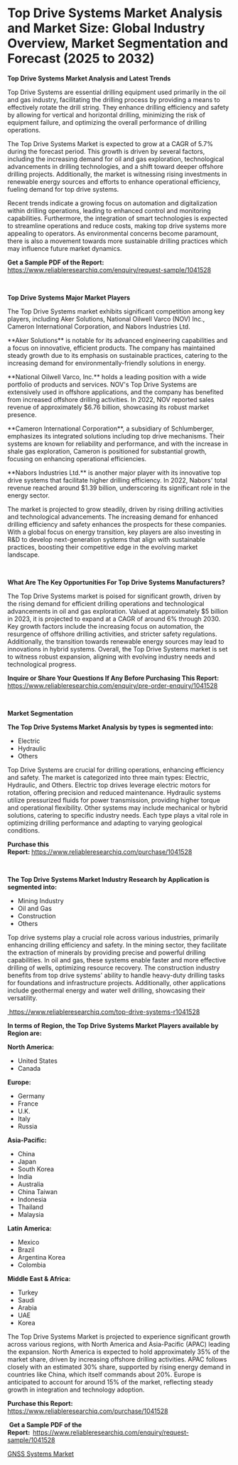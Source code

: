 <p><h1>Top Drive Systems Market Analysis and Market Size: Global Industry Overview, Market Segmentation and Forecast (2025 to 2032)</h1></p><p><strong>Top Drive Systems Market Analysis and Latest Trends</strong></p>
<p><p>Top Drive Systems are essential drilling equipment used primarily in the oil and gas industry, facilitating the drilling process by providing a means to effectively rotate the drill string. They enhance drilling efficiency and safety by allowing for vertical and horizontal drilling, minimizing the risk of equipment failure, and optimizing the overall performance of drilling operations.</p><p>The Top Drive Systems Market is expected to grow at a CAGR of 5.7% during the forecast period. This growth is driven by several factors, including the increasing demand for oil and gas exploration, technological advancements in drilling technologies, and a shift toward deeper offshore drilling projects. Additionally, the market is witnessing rising investments in renewable energy sources and efforts to enhance operational efficiency, fueling demand for top drive systems.</p><p>Recent trends indicate a growing focus on automation and digitalization within drilling operations, leading to enhanced control and monitoring capabilities. Furthermore, the integration of smart technologies is expected to streamline operations and reduce costs, making top drive systems more appealing to operators. As environmental concerns become paramount, there is also a movement towards more sustainable drilling practices which may influence future market dynamics.</p></p>
<p><strong>Get a Sample PDF of the Report:&nbsp;</strong> <a href="https://www.reliableresearchiq.com/enquiry/request-sample/1041528?utm_campaign=3202&utm_medium=2&utm_source=Github&utm_content=ia&utm_term=08042025&utm_id=top-drive-systems">https://www.reliableresearchiq.com/enquiry/request-sample/1041528</a></p>
<p>&nbsp;</p>
<p><strong>Top Drive Systems Major Market Players</strong></p>
<p><p>The Top Drive Systems market exhibits significant competition among key players, including Aker Solutions, National Oilwell Varco (NOV) Inc., Cameron International Corporation, and Nabors Industries Ltd. </p><p>**Aker Solutions** is notable for its advanced engineering capabilities and a focus on innovative, efficient products. The company has maintained steady growth due to its emphasis on sustainable practices, catering to the increasing demand for environmentally-friendly solutions in energy.</p><p>**National Oilwell Varco, Inc.** holds a leading position with a wide portfolio of products and services. NOV's Top Drive Systems are extensively used in offshore applications, and the company has benefited from increased offshore drilling activities. In 2022, NOV reported sales revenue of approximately $6.76 billion, showcasing its robust market presence.</p><p>**Cameron International Corporation**, a subsidiary of Schlumberger, emphasizes its integrated solutions including top drive mechanisms. Their systems are known for reliability and performance, and with the increase in shale gas exploration, Cameron is positioned for substantial growth, focusing on enhancing operational efficiencies.</p><p>**Nabors Industries Ltd.** is another major player with its innovative top drive systems that facilitate higher drilling efficiency. In 2022, Nabors' total revenue reached around $1.39 billion, underscoring its significant role in the energy sector.</p><p>The market is projected to grow steadily, driven by rising drilling activities and technological advancements. The increasing demand for enhanced drilling efficiency and safety enhances the prospects for these companies. With a global focus on energy transition, key players are also investing in R&D to develop next-generation systems that align with sustainable practices, boosting their competitive edge in the evolving market landscape.</p></p>
<p>&nbsp;</p>
<p><strong>What Are The Key Opportunities For Top Drive Systems Manufacturers?</strong></p>
<p><p>The Top Drive Systems market is poised for significant growth, driven by the rising demand for efficient drilling operations and technological advancements in oil and gas exploration. Valued at approximately $5 billion in 2023, it is projected to expand at a CAGR of around 6% through 2030. Key growth factors include the increasing focus on automation, the resurgence of offshore drilling activities, and stricter safety regulations. Additionally, the transition towards renewable energy sources may lead to innovations in hybrid systems. Overall, the Top Drive Systems market is set to witness robust expansion, aligning with evolving industry needs and technological progress.</p></p>
<p><strong>Inquire or Share Your Questions If Any Before Purchasing This Report:</strong> <a href="https://www.reliableresearchiq.com/enquiry/pre-order-enquiry/1041528?utm_campaign=3202&utm_medium=2&utm_source=Github&utm_content=ia&utm_term=08042025&utm_id=top-drive-systems">https://www.reliableresearchiq.com/enquiry/pre-order-enquiry/1041528</a></p>
<p>&nbsp;</p>
<p><strong>Market Segmentation</strong></p>
<p><strong>The Top Drive Systems Market Analysis by types is segmented into:</strong></p>
<p><ul><li>Electric</li><li>Hydraulic</li><li>Others</li></ul></p>
<p><p>Top Drive Systems are crucial for drilling operations, enhancing efficiency and safety. The market is categorized into three main types: Electric, Hydraulic, and Others. Electric top drives leverage electric motors for rotation, offering precision and reduced maintenance. Hydraulic systems utilize pressurized fluids for power transmission, providing higher torque and operational flexibility. Other systems may include mechanical or hybrid solutions, catering to specific industry needs. Each type plays a vital role in optimizing drilling performance and adapting to varying geological conditions.</p></p>
<p><strong>Purchase this Report:&nbsp;</strong><a href="https://www.reliableresearchiq.com/purchase/1041528?utm_campaign=3202&utm_medium=2&utm_source=Github&utm_content=ia&utm_term=08042025&utm_id=top-drive-systems">https://www.reliableresearchiq.com/purchase/1041528</a></p>
<p>&nbsp;</p>
<p><strong>The Top Drive Systems Market Industry Research by Application is segmented into:</strong></p>
<p><ul><li>Mining Industry</li><li>Oil and Gas</li><li>Construction</li><li>Others</li></ul></p>
<p><p>Top drive systems play a crucial role across various industries, primarily enhancing drilling efficiency and safety. In the mining sector, they facilitate the extraction of minerals by providing precise and powerful drilling capabilities. In oil and gas, these systems enable faster and more effective drilling of wells, optimizing resource recovery. The construction industry benefits from top drive systems' ability to handle heavy-duty drilling tasks for foundations and infrastructure projects. Additionally, other applications include geothermal energy and water well drilling, showcasing their versatility.</p></p>
<p><a href="https://www.reliableresearchiq.com/top-drive-systems-r1041528?utm_campaign=3202&utm_medium=2&utm_source=Github&utm_content=ia&utm_term=08042025&utm_id=top-drive-systems">&nbsp;https://www.reliableresearchiq.com/top-drive-systems-r1041528</a></p>
<p><strong>In terms of Region, the Top Drive Systems Market Players available by Region are:</strong></p>
<p>
    <p> <strong> North America: </strong>
        <ul>
            <li>United States</li>
            <li>Canada</li>
        </ul>
        </p> 
    <p> <strong> Europe: </strong>
        <ul>
            <li>Germany</li>
            <li>France</li>
            <li>U.K.</li>
            <li>Italy</li>
            <li>Russia</li>
        </ul>
        </p> 
    <p> <strong> Asia-Pacific: </strong>
        <ul>
            <li>China</li>
            <li>Japan</li>
            <li>South Korea</li>
            <li>India</li>
            <li>Australia</li>
            <li>China Taiwan</li>
            <li>Indonesia</li>
            <li>Thailand</li>
            <li>Malaysia</li>
        </ul>
        </p> 
    <p> <strong> Latin America: </strong>
        <ul>
            <li>Mexico</li>
            <li>Brazil</li>
            <li>Argentina Korea</li>
            <li>Colombia</li>
        </ul>
        </p> 
    <p> <strong> Middle East & Africa: </strong>
        <ul>
            <li>Turkey</li>
            <li>Saudi</li>
            <li>Arabia</li>
            <li>UAE</li>
            <li>Korea</li>
        </ul>
    </p>
    </p>
<p><p>The Top Drive Systems Market is projected to experience significant growth across various regions, with North America and Asia-Pacific (APAC) leading the expansion. North America is expected to hold approximately 35% of the market share, driven by increasing offshore drilling activities. APAC follows closely with an estimated 30% share, supported by rising energy demand in countries like China, which itself commands about 20%. Europe is anticipated to account for around 15% of the market, reflecting steady growth in integration and technology adoption.</p></p>
<p><strong>Purchase this Report: </strong><a href="https://www.reliableresearchiq.com/purchase/1041528?utm_campaign=3202&utm_medium=2&utm_source=Github&utm_content=ia&utm_term=08042025&utm_id=top-drive-systems">https://www.reliableresearchiq.com/purchase/1041528</a></p>
<p>&nbsp;<strong>Get a Sample PDF of the Report:&nbsp;&nbsp;</strong><a href="https://www.reliableresearchiq.com/enquiry/request-sample/1041528?utm_campaign=3202&utm_medium=2&utm_source=Github&utm_content=ia&utm_term=08042025&utm_id=top-drive-systems">https://www.reliableresearchiq.com/enquiry/request-sample/1041528</a></p>
<p><strong></strong></p>
<p><p><a href="https://github.com/doljanzwald/Market-Research-Report-List-1/blob/main/gnss-systems-market.md?utm_campaign=3202&utm_medium=2&utm_source=Github&utm_content=ia&utm_term=08042025&utm_id=top-drive-systems">GNSS Systems Market</a></p></p>